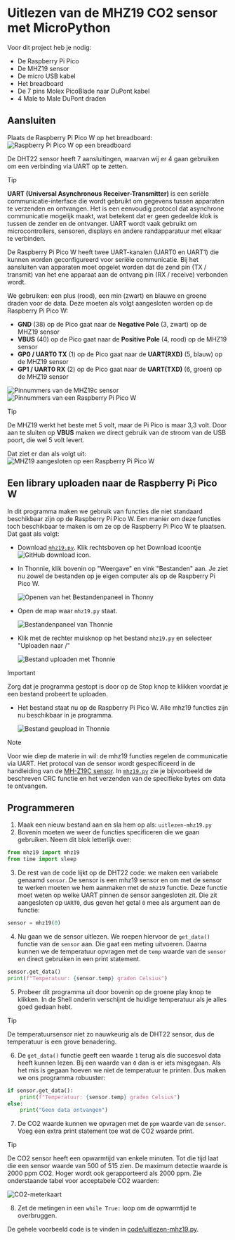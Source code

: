 # Uitlezen van de MHZ19 CO2 sensor met MicroPython

Voor dit project heb je nodig:
* De Raspberry Pi Pico
* De MHZ19 sensor
* De micro USB kabel
* Het breadboard
* De 7 pins Molex PicoBlade naar DuPont kabel
* 4 Male to Male DuPont draden

## Aansluiten
Plaats de Raspberry Pi Pico W op het breadboard:
![Raspberry Pi Pico W op een breadboard](images/Pico-Top-Breadboard.png)

De DHT22 sensor heeft 7 aansluitingen, waarvan wij er 4 gaan gebruiken om een verbinding via UART op te zetten.

> [!TIP]
> **UART (Universal Asynchronous Receiver-Transmitter)** is een seriële communicatie-interface die wordt gebruikt om gegevens tussen apparaten te verzenden en ontvangen. Het is een eenvoudig protocol dat asynchrone communicatie mogelijk maakt, wat betekent dat er geen gedeelde klok is tussen de zender en de ontvanger. UART wordt vaak gebruikt om microcontrollers, sensoren, displays en andere randapparatuur met elkaar te verbinden.
> 
> De Raspberry Pi Pico W heeft twee UART-kanalen (UART0 en UART1) die kunnen worden geconfigureerd voor seriële communicatie. Bij het aansluiten van apparaten moet opgelet worden dat de zend pin (TX / transmit) van het ene apparaat aan de ontvang pin (RX / receive) verbonden wordt.

We gebruiken: een plus (rood), een min (zwart) en blauwe en groene draden voor de data. Deze moeten als volgt aangesloten worden op de Raspberry Pi Pico W:

* **GND** (38) op de Pico gaat naar de **Negative Pole** (3, zwart) op de MHZ19 sensor
* **VBUS** (40) op de Pico gaat naar de **Positive Pole** (4, rood) op de MHZ19 sensor
* **GP0 / UART0 TX** (1) op de Pico gaat naar de **UART(RXD)** (5, blauw) op de MHZ19 sensor
* **GP1 / UART0 RX** (2) op de Pico gaat naar de **UART(TXD)** (6, groen) op de MHZ19 sensor

![Pinnummers van de MHZ19c sensor](images/mhz19c-pinout.png)
![Pinnummers van een Raspberry Pi Pico W](images/Pico-W-Pinout.png)

> [!TIP]
> De MHZ19 werkt het beste met 5 volt, maar de Pi Pico is maar 3,3 volt. Door aan te sluiten op **VBUS** maken we direct gebruik van de stroom van de USB poort, die wel 5 volt levert.

Dat ziet er dan als volgt uit:
![MHZ19 aangesloten op een Raspberry Pi Pico W](images/mhz19-aangesloten.jpg)

## Een library uploaden naar de Raspberry Pi Pico W
In dit programma maken we gebruik van functies die niet standaard beschikbaar zijn op de Raspberry Pi Pico W. Een manier om deze functies toch beschikbaar te maken is om ze op de Raspberry Pi Pico W te plaatsen. Dat gaat als volgt:

* Download [`mhz19.py`](code/mhz19.py). Klik rechtsboven op het Download icoontje ![GitHub download icon](images/github-download.png).

* In Thonnie, klik bovenin op "Weergave" en vink "Bestanden" aan. Je ziet nu zowel de bestanden op je eigen computer als op de Raspberry Pi Pico W.

  ![Openen van het Bestandenpaneel in Thonny](images/thonny-weergave-bestanden.png)
* Open de map waar `mhz19.py` staat.

  ![Bestandenpaneel van Thonnie](images/thonny-bestandenpaneel.png)

* Klik met de rechter muisknop op het bestand `mhz19.py` en selecteer "Uploaden naar /"

  ![Bestand uploaden met Thonnie](images/thonny-bestand-uploaden.png)

> [!Important]
> Zorg dat je programma gestopt is door op de Stop knop te klikken voordat je een bestand probeert te uploaden.

* Het bestand staat nu op de Raspberry Pi Pico W. Alle mhz19 functies zijn nu beschikbaar in je programma.

  ![Bestand geupload in Thonnie](images/thonny-bestand-geupload.png)

> [!NOTE]
> Voor wie diep de materie in wil: de mhz19 functies regelen de communicatie via UART. Het protocol van de sensor wordt gespecificeerd in de handleiding van de [MH-Z19C sensor](datasheets/MH-Z19C.pdf). In [`mhz19.py`](code/mhz19.py) zie je bijvoorbeeld de beschreven CRC functie en het verzenden van de specifieke bytes om data te ontvangen.

## Programmeren
1. Maak een nieuw bestand aan en sla hem op als: `uitlezen-mhz19.py`
2. Bovenin moeten we weer de functies specificeren die we gaan gebruiken. Neem dit blok letterlijk over:
  ```python
  from mhz19 import mhz19
  from time import sleep
  ```

3. De rest van de code lijkt op de DHT22 code: we maken een variabele genaamd `sensor`. De sensor is een mhz19 sensor en om met de sensor te werken moeten we hem aanmaken met de `mhz19` functie. Deze functie moet weten op welke UART pinnen de sensor aangesloten zit. Die zit aangesloten op `UART0`, dus geven het getal `0` mee als argument aan de functie:
  ```python
  sensor = mhz19(0)
  ```

4. Nu gaan we de sensor uitlezen. We roepen hiervoor de `get_data()` functie van de `sensor` aan. Die gaat een meting uitvoeren. Daarna kunnen we de temperatuur opvragen met de `temp` waarde van de `sensor` en direct gebruiken in een print statement.
  ```python
  sensor.get_data()
  print(f"Temperatuur: {sensor.temp} graden Celsius")
  ```

5. Probeer dit programma uit door bovenin op de groene play knop te klikken. In de Shell onderin verschijnt de huidige temperatuur als je alles goed gedaan hebt.

> [!TIP]
> De temperatuursensor niet zo nauwkeurig als de DHT22 sensor, dus de temperatuur is een grove benadering.

6. De `get_data()` functie geeft een waarde `1` terug als die succesvol data heeft kunnen lezen. Bij een waarde van `0` dan is er iets misgegaan. Als het mis is gegaan hoeven we niet de temperatuur te printen. Dus maken we ons programma robuuster:
  ```python
  if sensor.get_data():
      print(f"Temperatuur: {sensor.temp} graden Celsius")
  else:
      print("Geen data ontvangen")
  ```

7. De CO2 waarde kunnen we opvragen met de `ppm` waarde van de `sensor`. Voeg een extra print statement toe wat de CO2 waarde print.

> [!TIP]
> De CO2 sensor heeft een opwarmtijd van enkele minuten. Tot die tijd laat die een sensor waarde van 500 of 515 zien. De maximum detectie waarde is 2000 ppm CO2. Hoger wordt ook gerapporteerd als 2000 ppm. Zie onderstaande tabel voor acceptabele CO2 waarden:
>
> ![CO2-meterkaart](images/co2-meterkaart.jpg)

8. Zet de metingen in een `while True:` loop om de opwarmtijd te overbruggen.

De gehele voorbeeld code is te vinden in [code/uitlezen-mhz19.py](code/uitlezen-mhz19.py).